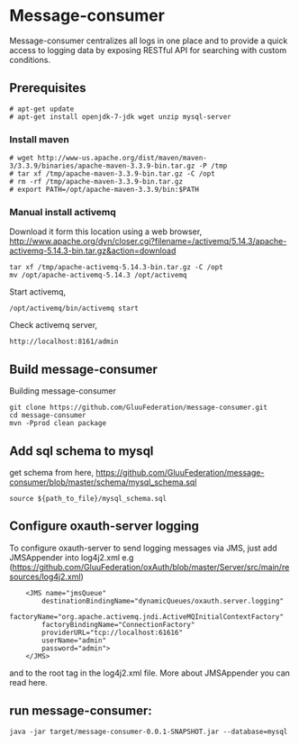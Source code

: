 # Message-consumer
Message-consumer centralizes all logs in one place and to provide a quick access to logging data by exposing RESTful API for searching with custom conditions.

## Prerequisites
```
# apt-get update
# apt-get install openjdk-7-jdk wget unzip mysql-server
```

### Install maven
```
# wget http://www-us.apache.org/dist/maven/maven-3/3.3.9/binaries/apache-maven-3.3.9-bin.tar.gz -P /tmp
# tar xf /tmp/apache-maven-3.3.9-bin.tar.gz -C /opt
# rm -rf /tmp/apache-maven-3.3.9-bin.tar.gz
# export PATH=/opt/apache-maven-3.3.9/bin:$PATH
```

### Manual install activemq
Download it form this location using a web browser,
http://www.apache.org/dyn/closer.cgi?filename=/activemq/5.14.3/apache-activemq-5.14.3-bin.tar.gz&action=download
```
tar xf /tmp/apache-activemq-5.14.3-bin.tar.gz -C /opt
mv /opt/apache-activemq-5.14.3 /opt/activemq
```

Start activemq,
```
/opt/activemq/bin/activemq start
```

Check activemq server,
```
http://localhost:8161/admin
```

## Build message-consumer
Building message-consumer
```
git clone https://github.com/GluuFederation/message-consumer.git
cd message-consumer
mvn -Pprod clean package
```

## Add sql schema to mysql
get schema from here, https://github.com/GluuFederation/message-consumer/blob/master/schema/mysql_schema.sql

```
source ${path_to_file}/mysql_schema.sql
```

## Configure oxauth-server logging
To configure oxauth-server to send logging messages via JMS,
just add JMSAppender into log4j2.xml e.g (https://github.com/GluuFederation/oxAuth/blob/master/Server/src/main/resources/log4j2.xml)
```
    <JMS name="jmsQueue"
        destinationBindingName="dynamicQueues/oxauth.server.logging"
        factoryName="org.apache.activemq.jndi.ActiveMQInitialContextFactory"
        factoryBindingName="ConnectionFactory"
        providerURL="tcp://localhost:61616"
        userName="admin"
        password="admin">
    </JMS>
```
and <AppenderRef ref="jmsQueue"/> to the root tag in the log4j2.xml file.
More about JMSAppender you can read here.

## run message-consumer:
```
java -jar target/message-consumer-0.0.1-SNAPSHOT.jar --database=mysql
```

